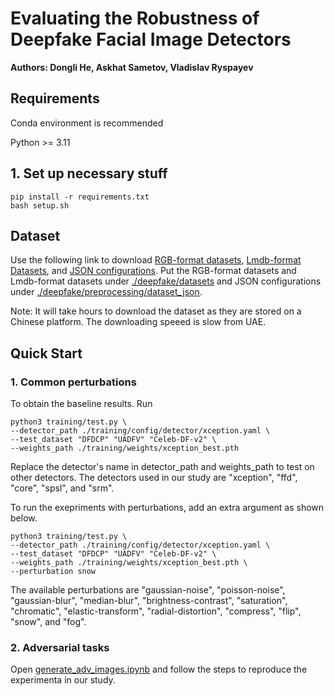 # Evaluating the Robustness of Deepfake Facial Image Detectors
<b>Authors: Dongli He, Askhat Sametov, Vladislav Ryspayev</b>

## Requirements
Conda environment is recommended

Python >= 3.11

## 1. Set up necessary stuff
```
pip install -r requirements.txt
bash setup.sh
```

## Dataset
<!-- Please refer to <a href=https://github.com/SCLBD/DeepfakeBench/tree/main?tab=readme-ov-file#2-download-data>DeepfakeBench</a> for datasets used in the project. -->

Use the following link to download [RGB-format datasets](https://pan.baidu.com/s/1NAMUHcZvsIm7l6hMHeEQjQ?pwd=ogjn), [Lmdb-format Datasets](https://pan.baidu.com/share/init?surl=riMCN5iXTJ2g9fQjtlZswg&pwd=g3gj), and [JSON configurations](https://pan.baidu.com/share/init?surl=d7PTV2GK-fpGibcbtnQDqQ&pwd=dcwv). Put the RGB-format datasets and Lmdb-format datasets under [./deepfake/datasets](./deepfake/datasets) and JSON configurations under [./deepfake/preprocessing/dataset_json](./deepfake/preprocessing/dataset_json).

Note: It will take hours to download the dataset as they are stored on a Chinese platform. The downloading speeed is slow from UAE.

## Quick Start
### 1. Common perturbations

To obtain the baseline results. Run
```
python3 training/test.py \
--detector_path ./training/config/detector/xception.yaml \
--test_dataset "DFDCP" "UADFV" "Celeb-DF-v2" \
--weights_path ./training/weights/xception_best.pth
```
Replace the detector's name in detector_path and weights_path to test on other detectors.
The detectors used in our study are "xception", "ffd", "core", "spsl", and "srm".

To run the exepriments with perturbations, add an extra argument as shown below.

```
python3 training/test.py \
--detector_path ./training/config/detector/xception.yaml \
--test_dataset "DFDCP" "UADFV" "Celeb-DF-v2" \
--weights_path ./training/weights/xception_best.pth \
--perturbation snow
```

The available perturbations are "gaussian-noise", "poisson-noise", "gaussian-blur", "median-blur", "brightness-contrast", "saturation", "chromatic", "elastic-transform", "radial-distortion", "compress", "flip", "snow", and "fog".

### 2. Adversarial tasks

Open [generate_adv_images.ipynb](generate_adv_images.ipynb) and follow the steps to reproduce the experimenta in our study.